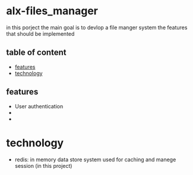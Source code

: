 # alx-files_manager

in this porject the main goal is to devlop a file manger system
the features that should be implemented

## table of content

- [features]($features)
- [technology]($technology)

## features

- User authentication
-
-

# technology

- redis:
  in memory data store system used for caching and manege session (in this project)
